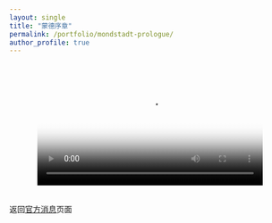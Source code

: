 ```yaml
---
layout: single
title: "蒙德序章"
permalink: /portfolio/mondstadt-prologue/
author_profile: true
---
```



<div class="video-container" style="display: flex; justify-content: center; margin: 2rem 0;">
  
  <video width="80%" max-width="1000px" height="auto" controls poster="{{ site.baseurl }}/assets/images/mondstadt-cover.jpg">
    <source src="{{ site.baseurl }}/image/jianzhang.mp4" type="video/mp4">
    您的浏览器不支持视频播放，请更新浏览器或使用其他浏览器。
  </video>
</div>

<div style="margin: 2rem auto; max-width: 800px; line-height: 1.6;">
  
  <p>返回<a href="{{ site.baseurl }}/portfolio/">官方消息</a>页面</p>
</div>
